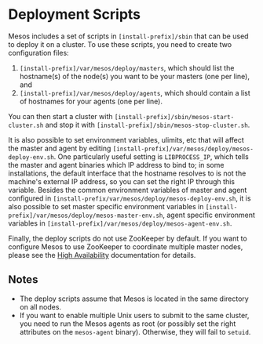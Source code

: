 
# Deployment Scripts

Mesos includes a set of scripts in `[install-prefix]/sbin` that can be used to deploy it on a cluster. To use these scripts, you need to create two configuration files:

1. `[install-prefix]/var/mesos/deploy/masters`, which should list the hostname(s) of the node(s) you want to be your masters (one per line), and
2. `[install-prefix]/var/mesos/deploy/agents`, which should contain a list of hostnames for your agents (one per line).

You can then start a cluster with `[install-prefix]/sbin/mesos-start-cluster.sh` and stop it with `[install-prefix]/sbin/mesos-stop-cluster.sh`.

It is also possible to set environment variables, ulimits, etc that will affect the master and agent by editing `[install-prefix]/var/mesos/deploy/mesos-deploy-env.sh`. One particularly useful setting is `LIBPROCESS_IP`, which tells the master and agent binaries which IP address to bind to; in some installations, the default interface that the hostname resolves to is not the machine's external IP address, so you can set the right IP through this variable. Besides the common environment variables of master and agent configured in `[install-prefix/var/mesos/deploy/mesos-deploy-env.sh`, it is also possible to set master specific environment variables in `[install-prefix]/var/mesos/deploy/mesos-master-env.sh`, agent specific environment variables in `[install-prefix]/var/mesos/deploy/mesos-agent-env.sh`.

Finally, the deploy scripts do not use ZooKeeper by default. If you want to configure Mesos to use ZooKeeper to coordinate multiple master nodes, please see the [High Availability](high-availability.md) documentation for details.

## Notes

* The deploy scripts assume that Mesos is located in the same directory on all nodes.
* If you want to enable multiple Unix users to submit to the same cluster, you need to run the Mesos agents as root (or possibly set the right attributes on the `mesos-agent` binary). Otherwise, they will fail to `setuid`.
